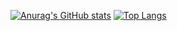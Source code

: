 [![Anurag's GitHub stats](https://github-readme-stats.vercel.app/api?username=tkt0506&count_private=true&show_icons=true)](https://github.com/anuraghazra/github-readme-stats)
[![Top Langs](https://github-readme-stats.vercel.app/api/top-langs/?username=tkt0506)](https://github.com/anuraghazra/github-readme-stats)
